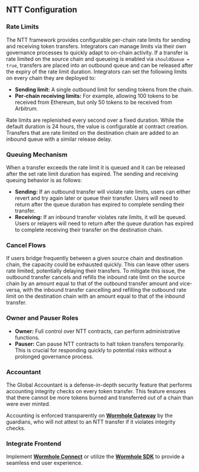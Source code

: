 ## NTT Configuration

### Rate Limits

The NTT framework provides configurable per-chain rate limits for sending and receiving token transfers. Integrators can manage limits via their own governance processes to quickly adapt to on-chain activity. If a transfer is rate limited on the source chain and queueing is enabled via `shouldQueue = true`, transfers are placed into an outbound queue and can be released after the expiry of the rate limit duration. Integrators can set the following limits on every chain they are deployed to:

*    **Sending limit:** A single outbound limit for sending tokens from the chain.
*    **Per-chain receiving limits:** For example, allowing 100 tokens to be received from Ethereum, but only 50 tokens to be received from Arbitrum.

Rate limits are replenished every second over a fixed duration. While the default duration is 24 hours, the value is configurable at contract creation. Transfers that are rate limited on the destination chain are added to an inbound queue with a similar release delay.

### Queuing Mechanism

When a transfer exceeds the rate limit it is queued and it can be released after the set rate limit duration has expired. The sending and receiving queuing behavior is as follows:

*   **Sending:** If an outbound transfer will violate rate limits, users can either revert and try again later or queue their transfer. Users will need to return after the queue duration has expired to complete sending their transfer.
*   **Receiving:** If an inbound transfer violates rate limits, it will be queued. Users or relayers will need to return after the queue duration has expired to complete receiving their transfer on the destination chain.
    
### Cancel Flows
    
If users bridge frequently between a given source chain and destination chain, the capacity could be exhausted quickly. This can leave other users rate limited, potentially delaying their transfers. To mitigate this issue, the outbound transfer cancels and refills the inbound rate limit on the source chain by an amount equal to that of the outbound transfer amount and vice-versa, with the inbound transfer cancelling and refilling the outbound rate limit on the destination chain with an amount equal to that of the inbound transfer.

### Owner and Pauser Roles

*   **Owner:** Full control over NTT contracts, can perform administrative functions.
*   **Pauser:** Can pause NTT contracts to halt token transfers temporarily. This is crucial for responding quickly to potential risks without a prolonged governance process.

### Accountant

The Global Accountant is a defense-in-depth security feature that performs accounting integrity checks on every token transfer. This feature ensures that there cannot be more tokens burned and transferred out of a chain than were ever minted.

Accounting is enforced transparently on [**Wormhole Gateway**](https://wormhole.com/gateway/) by the guardians, who will not attest to an NTT transfer if it violates integrity checks.

### Integrate Frontend

Implement **[Wormhole Connect](https://docs.wormhole.com/wormhole/wormhole-connect/overview)** or utilize the **[Wormhole SDK](https://docs.wormhole.com/wormhole/reference/sdk-docs)** to provide a seamless end user experience.   
